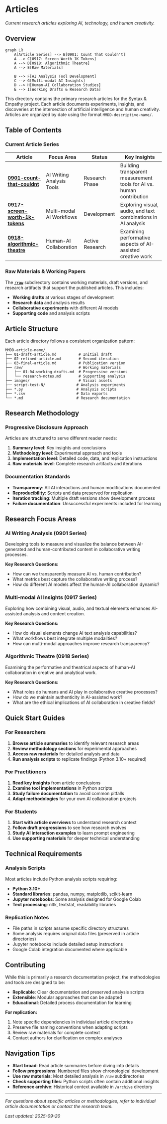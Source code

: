 # Articles

*Current research articles exploring AI, technology, and human creativity.*

## Overview

```mermaid
graph LR
    A[Article Series] --> B[0901: Count That Couldn't]
    A --> C[0917: Screen Worth 1K Tokens]
    A --> D[0918: Algorithmic Theatre]
    A --> E[Raw Materials]

    B --> F[AI Analysis Tool Development]
    C --> G[Multi-modal AI Insights]
    D --> H[Human-AI Collaboration Studies]
    E --> I[Working Drafts & Research Data]
```

This directory contains the primary research articles for the Syntax & Empathy project. Each article documents experiments, insights, and discoveries at the intersection of artificial intelligence and human creativity. Articles are organized by date using the format `MMDD-descriptive-name/`.

## Table of Contents

### Current Article Series

| Article | Focus Area | Status | Key Insights |
|---------|------------|--------|--------------|
| **[0901-count-that-couldnt](./0901-count-that-couldnt/)** | AI Writing Analysis Tools | Research Phase | Building transparent measurement tools for AI vs. human contribution |
| **[0917-screen-worth-1k-tokens](./0917-screen-worth-1k-tokens/)** | Multi-modal AI Workflows | Development | Exploring visual, audio, and text combinations in AI analysis |
| **[0918-algorithmic-theatre](./0918-algorithmic-theatre/)** | Human-AI Collaboration | Active Research | Examining performative aspects of AI-assisted creative work |

### Raw Materials & Working Papers

The **[`/raw`](./raw/)** subdirectory contains working materials, draft versions, and research artifacts that support the published articles. This includes:

- **Working drafts** at various stages of development
- **Research data** and analysis results
- **Collaborative experiments** with different AI models
- **Supporting code** and analysis scripts

## Article Structure

Each article directory follows a consistent organization pattern:

```
MMDD-article-name/
├── 01-draft-article.md          # Initial draft
├── 02-refined-article.md        # Second iteration
├── 03-final-article.md          # Publication version
├── raw/                         # Working materials
│   ├── 01-04-working-drafts.md  # Progressive versions
│   └── research-notes.md        # Supporting analysis
├── images/                      # Visual assets
├── script-test-N/              # Analysis experiments
├── *.py                        # Analysis scripts
├── *.csv                       # Data exports
└── *.md                        # Research documentation
```

## Research Methodology

### Progressive Disclosure Approach

Articles are structured to serve different reader needs:

1. **Summary level**: Key insights and conclusions
2. **Methodology level**: Experimental approach and tools
3. **Implementation level**: Detailed code, data, and replication instructions
4. **Raw materials level**: Complete research artifacts and iterations

### Documentation Standards

- **Transparency**: All AI interactions and human modifications documented
- **Reproducibility**: Scripts and data preserved for replication
- **Iteration tracking**: Multiple draft versions show development process
- **Failure documentation**: Unsuccessful experiments included for learning

## Research Focus Areas

### AI Writing Analysis (0901 Series)
Developing tools to measure and visualize the balance between AI-generated and human-contributed content in collaborative writing processes.

**Key Research Questions:**
- How can we transparently measure AI vs. human contribution?
- What metrics best capture the collaborative writing process?
- How do different AI models affect the human-AI collaboration dynamic?

### Multi-modal AI Insights (0917 Series)
Exploring how combining visual, audio, and textual elements enhances AI-assisted analysis and content creation.

**Key Research Questions:**
- How do visual elements change AI text analysis capabilities?
- What workflows best integrate multiple modalities?
- How can multi-modal approaches improve research transparency?

### Algorithmic Theatre (0918 Series)
Examining the performative and theatrical aspects of human-AI collaboration in creative and analytical work.

**Key Research Questions:**
- What roles do humans and AI play in collaborative creative processes?
- How do we maintain authenticity in AI-assisted work?
- What are the ethical implications of AI collaboration in creative fields?

## Quick Start Guides

### For Researchers
1. **Browse article summaries** to identify relevant research areas
2. **Review methodology sections** for experimental approaches
3. **Access raw materials** for detailed analysis and data
4. **Run analysis scripts** to replicate findings (Python 3.10+ required)

### For Practitioners
1. **Read key insights** from article conclusions
2. **Examine tool implementations** in Python scripts
3. **Study failure documentation** to avoid common pitfalls
4. **Adapt methodologies** for your own AI collaboration projects

### For Students
1. **Start with article overviews** to understand research context
2. **Follow draft progressions** to see how research evolves
3. **Study AI interaction examples** to learn prompt engineering
4. **Use supporting materials** for deeper technical understanding

## Technical Requirements

### Analysis Scripts
Most articles include Python analysis scripts requiring:
- **Python 3.10+**
- **Standard libraries**: pandas, numpy, matplotlib, scikit-learn
- **Jupyter notebooks**: Some analysis designed for Google Colab
- **Text processing**: nltk, textstat, readability libraries

### Replication Notes
- File paths in scripts assume specific directory structures
- Some analysis requires original data files (preserved in article directories)
- Jupyter notebooks include detailed setup instructions
- Google Colab integration documented where applicable

## Contributing

While this is primarily a research documentation project, the methodologies and tools are designed to be:

- **Replicable**: Clear documentation and preserved analysis scripts
- **Extensible**: Modular approaches that can be adapted
- **Educational**: Detailed process documentation for learning

**For replication:**
1. Note specific dependencies in individual article directories
2. Preserve file naming conventions when adapting scripts
3. Review raw materials for complete context
4. Contact authors for clarification on complex analyses

## Navigation Tips

- **Start broad**: Read article summaries before diving into details
- **Follow progressions**: Numbered files show chronological development
- **Use raw materials**: Most detailed analysis in `/raw` subdirectories
- **Check supporting files**: Python scripts often contain additional insights
- **Reference archive**: Historical context available in `/archive` directory

---

*For questions about specific articles or methodologies, refer to individual article documentation or contact the research team.*

*Last updated: 2025-09-20*